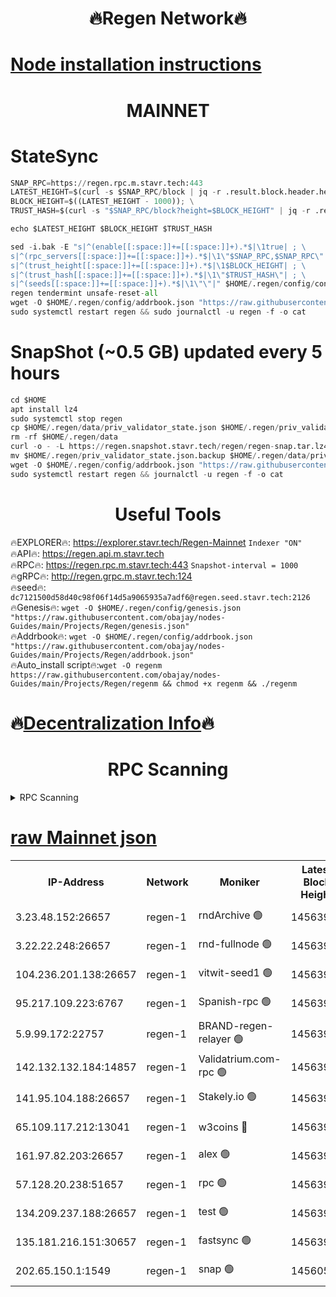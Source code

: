 <h1 align="center"> 🔥Regen Network🔥</h1>

[Node installation instructions](https://github.com/obajay/nodes-Guides/tree/main/Projects/Regen)
=
<h1 align="center"> MAINNET</h1>

# StateSync
```python
SNAP_RPC=https://regen.rpc.m.stavr.tech:443
LATEST_HEIGHT=$(curl -s $SNAP_RPC/block | jq -r .result.block.header.height); \
BLOCK_HEIGHT=$((LATEST_HEIGHT - 1000)); \
TRUST_HASH=$(curl -s "$SNAP_RPC/block?height=$BLOCK_HEIGHT" | jq -r .result.block_id.hash)

echo $LATEST_HEIGHT $BLOCK_HEIGHT $TRUST_HASH

sed -i.bak -E "s|^(enable[[:space:]]+=[[:space:]]+).*$|\1true| ; \
s|^(rpc_servers[[:space:]]+=[[:space:]]+).*$|\1\"$SNAP_RPC,$SNAP_RPC\"| ; \
s|^(trust_height[[:space:]]+=[[:space:]]+).*$|\1$BLOCK_HEIGHT| ; \
s|^(trust_hash[[:space:]]+=[[:space:]]+).*$|\1\"$TRUST_HASH\"| ; \
s|^(seeds[[:space:]]+=[[:space:]]+).*$|\1\"\"|" $HOME/.regen/config/config.toml
regen tendermint unsafe-reset-all
wget -O $HOME/.regen/config/addrbook.json "https://raw.githubusercontent.com/obajay/nodes-Guides/main/Projects/Regen/addrbook.json"
sudo systemctl restart regen && sudo journalctl -u regen -f -o cat
```
# SnapShot (~0.5 GB) updated every 5 hours
```python
cd $HOME
apt install lz4
sudo systemctl stop regen
cp $HOME/.regen/data/priv_validator_state.json $HOME/.regen/priv_validator_state.json.backup
rm -rf $HOME/.regen/data
curl -o - -L https://regen.snapshot.stavr.tech/regen/regen-snap.tar.lz4 | lz4 -c -d - | tar -x -C $HOME/.regen --strip-components 2
mv $HOME/.regen/priv_validator_state.json.backup $HOME/.regen/data/priv_validator_state.json
wget -O $HOME/.regen/config/addrbook.json "https://raw.githubusercontent.com/obajay/nodes-Guides/main/Projects/Regen/addrbook.json"
sudo systemctl restart regen && journalctl -u regen -f -o cat
```

 <h1 align="center"> Useful Tools</h1>

🔥EXPLORER🔥:     https://explorer.stavr.tech/Regen-Mainnet        `Indexer "ON"` \
🔥API🔥:          https://regen.api.m.stavr.tech \
🔥RPC🔥:          https://regen.rpc.m.stavr.tech:443              `Snapshot-interval = 1000` \
🔥gRPC🔥:         http://regen.grpc.m.stavr.tech:124 \
🔥seed🔥:      `dc7121500d58d40c98f06f14d5a9065935a7adf6@regen.seed.stavr.tech:2126` \
🔥Genesis🔥:   `wget -O $HOME/.regen/config/genesis.json "https://raw.githubusercontent.com/obajay/nodes-Guides/main/Projects/Regen/genesis.json"` \
🔥Addrbook🔥:  `wget -O $HOME/.regen/config/addrbook.json "https://raw.githubusercontent.com/obajay/nodes-Guides/main/Projects/Regen/addrbook.json"` \
🔥Auto_install script🔥:`wget -O regenm https://raw.githubusercontent.com/obajay/nodes-Guides/main/Projects/Regen/regenm && chmod +x regenm && ./regenm`

🔥[Decentralization Info](https://github.com/obajay/StateSync-snapshots/tree/main/Projects/Regen/Decentralization)🔥
=
<h1 align="center"> RPC Scanning</h1>

<details>
<summary>RPC Scanning</summary>

<h2 align="center"> We scan nodes in real time every 4 hours. And we provide the final result of RPC endpoints.
We cannot influence the operation of these nodes in any way. </h2>


```python
If Voting Power is higher than 0 --> then the Node is a validator of the network and may be subject to attack and be a potential threat to the chain.
```
```python
We marked such validators with a red symbol
```

</details>

[raw Mainnet json](https://rpc-check.regenm.stavr.tech/regenm/rpc-regenm-result.json)
=


<table><tr><th>IP-Address</th><th>Network</th><th>Moniker</th><th>Latest Block Height</th><th>Earliest Block Height</th><th>Catching Up</th><th>Tx Index</th><th>Voting Power</th><th>Scan Time</th></tr><tr><td>3.23.48.152:26657</td><td>regen-1</td><td>rndArchive 🟢</td><td>14563978</td><td>1</td><td>False</td><td>on</td><td>0</td><td>2024-02-05T19:16:43.371216840UTC</td></tr><tr><td>3.22.22.248:26657</td><td>regen-1</td><td>rnd-fullnode 🟢</td><td>14563977</td><td>4134001</td><td>False</td><td>on</td><td>0</td><td>2024-02-05T19:16:40.649468906UTC</td></tr><tr><td>104.236.201.138:26657</td><td>regen-1</td><td>vitwit-seed1 🟢</td><td>14563973</td><td>8943001</td><td>False</td><td>on</td><td>0</td><td>2024-02-05T19:16:12.806777927UTC</td></tr><tr><td>95.217.109.223:6767</td><td>regen-1</td><td>Spanish-rpc 🟢</td><td>14563981</td><td>10068001</td><td>False</td><td>on</td><td>0</td><td>2024-02-05T19:16:59.462262592UTC</td></tr><tr><td>5.9.99.172:22757</td><td>regen-1</td><td>BRAND-regen-relayer 🟢</td><td>14563981</td><td>10782501</td><td>False</td><td>on</td><td>0</td><td>2024-02-05T19:16:59.963251939UTC</td></tr><tr><td>142.132.132.184:14857</td><td>regen-1</td><td>Validatrium.com-rpc 🟢</td><td>14563981</td><td>11175001</td><td>False</td><td>on</td><td>0</td><td>2024-02-05T19:16:59.695209168UTC</td></tr><tr><td>141.95.104.188:26657</td><td>regen-1</td><td>Stakely.io 🟢</td><td>14563976</td><td>13442501</td><td>False</td><td>on</td><td>0</td><td>2024-02-05T19:16:31.721077915UTC</td></tr><tr><td>65.109.117.212:13041</td><td>regen-1</td><td>w3coins 🔴</td><td>14563988</td><td>13563988</td><td>False</td><td>off</td><td>23999367980</td><td>2024-02-05T19:17:42.181653217UTC</td></tr><tr><td>161.97.82.203:26657</td><td>regen-1</td><td>alex 🟢</td><td>14563979</td><td>13992001</td><td>False</td><td>on</td><td>0</td><td>2024-02-05T19:16:48.387460403UTC</td></tr><tr><td>57.128.20.238:51657</td><td>regen-1</td><td>rpc 🟢</td><td>14563980</td><td>13992001</td><td>False</td><td>on</td><td>0</td><td>2024-02-05T19:16:52.858769260UTC</td></tr><tr><td>134.209.237.188:26657</td><td>regen-1</td><td>test 🟢</td><td>14563983</td><td>13992001</td><td>False</td><td>on</td><td>0</td><td>2024-02-05T19:17:10.662118242UTC</td></tr><tr><td>135.181.216.151:30657</td><td>regen-1</td><td>fastsync 🟢</td><td>14563979</td><td>14457001</td><td>False</td><td>off</td><td>0</td><td>2024-02-05T19:16:48.059004064UTC</td></tr><tr><td>202.65.150.1:1549</td><td>regen-1</td><td>snap 🟢</td><td>14560549</td><td>14559508</td><td>False</td><td>on</td><td>0</td><td>2024-02-05T19:17:47.176433475UTC</td></tr></table>